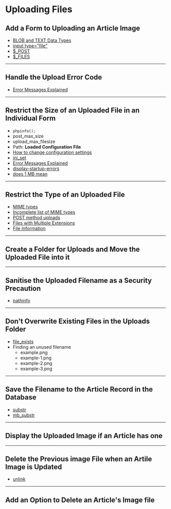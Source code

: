 # Uploading Files

## Add a Form to Uploading an Article Image

- [BLOB and TEXT Data Types](https://mariadb.com/kb/en/blob-and-text-data-types/)
- [input type="file"](https://devdocs.io/html/element/input/file)
- [$_POST](https://www.php.net/manual/en/reserved.variables.post.php)
- [$_FILES](https://www.php.net/manual/en/reserved.variables.files.php)

---

## Handle the Upload Error Code

- [Error Messages Explained](https://www.php.net/manual/en/features.file-upload.errors.php)

---

## Restrict the Size of an Uploaded File in an Individual Form

- `phpinfo();`
- post_max_size
- upload_max_filesize
- Path: **Loaded Configuration File**
- [How to change configuration settings](https://www.php.net/manual/en/configuration.changes.php)
- [ini_set](https://www.php.net/manual/en/function.ini-set.php)
- [Error Messages Explained](https://www.php.net/manual/en/features.file-upload.errors.php)
- [display-startup-errors](https://www.php.net/manual/en/errorfunc.configuration.php#ini.display-startup-errors)
- [does 1 MB mean](https://superuser.com/questions/373579/is-it-true-that-1-mb-can-mean-either-1000000-bytes-1024000-bytes-or-1048576-by)

---

## Restrict the Type of an Uploaded File

- [MIME types](https://developer.mozilla.org/en-US/docs/Web/HTTP/Basics_of_HTTP/MIME_types)
- [Incomplete list of MIME types](https://developer.mozilla.org/en-US/docs/Web/HTTP/Basics_of_HTTP/MIME_types/Complete_list_of_MIME_types)
- [POST method uploads](https://www.php.net/manual/en/features.file-upload.post-method.php)
- [Files with Multiple Extensions](http://httpd.apache.org/docs/current/mod/mod_mime.html#multipleext)
- [File Information](https://www.php.net/manual/en/book.fileinfo.php)

---

## Create a Folder for Uploads and Move the Uploaded File into it

---

## Sanitise the Uploaded Filename as a Security Precaution

- [pathinfo](https://www.php.net/manual/en/function.pathinfo.php)

---

## Don't Overwrite Existing Files in the Uploads Folder

- [file_exists](https://www.php.net/manual/en/function.file-exists.php)
- Finding an unused filename
  - example.png
  - example-1.png
  - example-2.png
  - example-3.png

---

## Save the Filename to the Article Record in the Database

- [substr](https://www.php.net/substr)
- [mb_substr](https://www.php.net/mb_substr)

---

## Display the Uploaded Image if an Article has one

---

## Delete the Previous image File when an Artile Image is Updated

- [unlink](https://www.php.net/manual/en/function.unlink.php)

---

## Add an Option to Delete an Article's Image file
